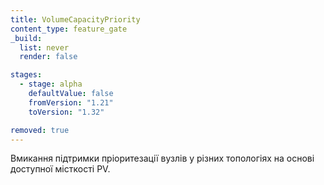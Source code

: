 ```yaml
---
title: VolumeCapacityPriority
content_type: feature_gate
_build:
  list: never
  render: false

stages:
  - stage: alpha
    defaultValue: false
    fromVersion: "1.21"
    toVersion: "1.32"

removed: true
---
```

Вмикання підтримки пріоритезації вузлів у різних топологіях на основі доступної місткості PV.
